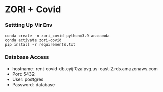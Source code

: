 # ZORI + Covid

### Settting Up Vir Env

```
conda create -n zori_covid python=3.9 anaconda
conda activate zori-covid
pip install -r requirements.txt
```

### Database Access
- hostname: rent-covid-db.cyijf0zaipvg.us-east-2.rds.amazonaws.com
- Port: 5432
- User: postgres
- Password: database
